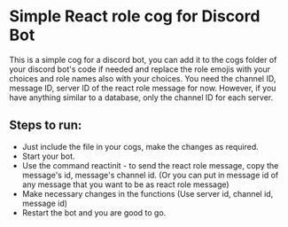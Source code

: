 # Simple React role cog for Discord Bot

This is a simple cog for a discord bot, you can add it to the cogs folder of your discord bot's code if needed and replace the role emojis with your choices and role names also with your choices. You need the channel ID, message ID, server ID of the react role message for now. However, if you have anything similar to a database, only the channel ID for each server.

## Steps to run:
* Just include the file in your cogs, make the changes as required.
* Start your bot.
* Use the command <prefix>reactinit - to send the react role message, copy the message's id, message's channel id. (Or you can put in message id of any message that you want to be as react role message)
* Make necessary changes in the functions (Use server id, channel id, message id)
* Restart the bot and you are good to go.
